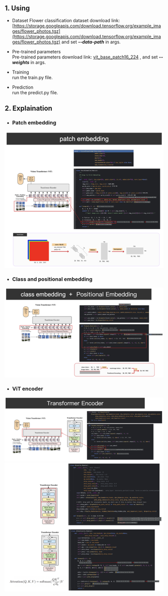 ## 1. Using
* Dataset 
   Flower classification dataset download link: [https://storage.googleapis.com/download.tensorflow.org/example_images/flower_photos.tgz](https://storage.googleapis.com/download.tensorflow.org/example_images/flower_photos.tgz) and set ***--data-path*** in args.

* Pre-trained parameters   \
   Pre-trained parameters download link: [vit_base_patch16_224](https://github.com/rwightman/pytorch-image-models/releases/download/v0.1-vitjx/jx_vit_base_patch16_224_in21k-e5005f0a.pth) 
   , and set ***--weights*** in args.
   
* Training \
   run the train.py file.

* Prediction \
   run the predict.py file.

## 2. Explaination

* ### Patch embedding
![patch_embedding](patch_embedding.png)

* ### Class and positional embedding
![class&positional_embedding](class&positional_embedding.png)

* ### ViT encoder 
![encoder_1](encoder_1.png)
![encoder_2](encoder_2.png)